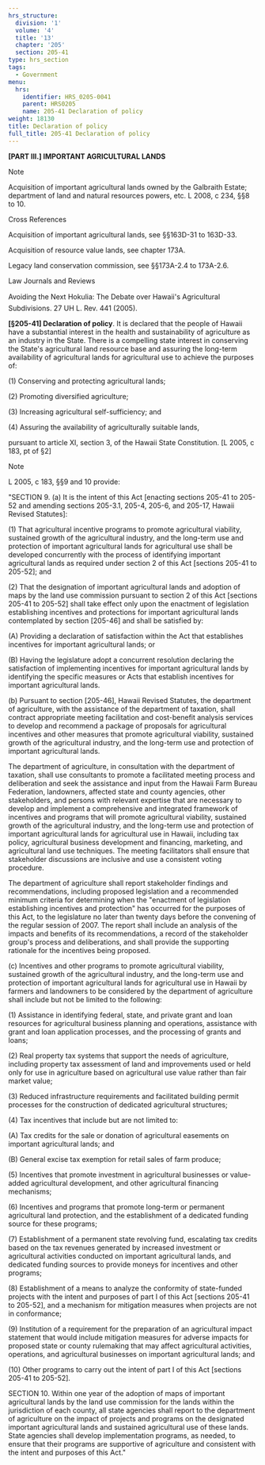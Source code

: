 ```yaml
---
hrs_structure:
  division: '1'
  volume: '4'
  title: '13'
  chapter: '205'
  section: 205-41
type: hrs_section
tags:
  - Government
menu:
  hrs:
    identifier: HRS_0205-0041
    parent: HRS0205
    name: 205-41 Declaration of policy
weight: 18130
title: Declaration of policy
full_title: 205-41 Declaration of policy
---
```

**[PART III.] IMPORTANT AGRICULTURAL LANDS**

Note

Acquisition of important agricultural lands owned by the Galbraith Estate; department of land and natural resources powers, etc. L 2008, c 234, §§8 to 10.

Cross References

Acquisition of important agricultural lands, see §§163D-31 to 163D-33.

Acquisition of resource value lands, see chapter 173A.

Legacy land conservation commission, see §§173A-2.4 to 173A-2.6.

Law Journals and Reviews

Avoiding the Next Hokulia: The Debate over Hawaii's Agricultural Subdivisions. 27 UH L. Rev. 441 (2005).

**[§205-41] Declaration of policy**. It is declared that the people of Hawaii have a substantial interest in the health and sustainability of agriculture as an industry in the State. There is a compelling state interest in conserving the State's agricultural land resource base and assuring the long-term availability of agricultural lands for agricultural use to achieve the purposes of:

(1) Conserving and protecting agricultural lands;

(2) Promoting diversified agriculture;

(3) Increasing agricultural self-sufficiency; and

(4) Assuring the availability of agriculturally suitable lands,

pursuant to article XI, section 3, of the Hawaii State Constitution. [L 2005, c 183, pt of §2]

Note

L 2005, c 183, §§9 and 10 provide:

"SECTION 9\. (a) It is the intent of this Act [enacting sections 205-41 to 205-52 and amending sections 205-3.1, 205-4, 205-6, and 205-17, Hawaii Revised Statutes]:

(1) That agricultural incentive programs to promote agricultural viability, sustained growth of the agricultural industry, and the long-term use and protection of important agricultural lands for agricultural use shall be developed concurrently with the process of identifying important agricultural lands as required under section 2 of this Act [sections 205-41 to 205-52]; and

(2) That the designation of important agricultural lands and adoption of maps by the land use commission pursuant to section 2 of this Act [sections 205-41 to 205-52] shall take effect only upon the enactment of legislation establishing incentives and protections for important agricultural lands contemplated by section [205-46] and shall be satisfied by:

(A) Providing a declaration of satisfaction within the Act that establishes incentives for important agricultural lands; or

(B) Having the legislature adopt a concurrent resolution declaring the satisfaction of implementing incentives for important agricultural lands by identifying the specific measures or Acts that establish incentives for important agricultural lands.

(b) Pursuant to section [205-46], Hawaii Revised Statutes, the department of agriculture, with the assistance of the department of taxation, shall contract appropriate meeting facilitation and cost-benefit analysis services to develop and recommend a package of proposals for agricultural incentives and other measures that promote agricultural viability, sustained growth of the agricultural industry, and the long-term use and protection of important agricultural lands.

The department of agriculture, in consultation with the department of taxation, shall use consultants to promote a facilitated meeting process and deliberation and seek the assistance and input from the Hawaii Farm Bureau Federation, landowners, affected state and county agencies, other stakeholders, and persons with relevant expertise that are necessary to develop and implement a comprehensive and integrated framework of incentives and programs that will promote agricultural viability, sustained growth of the agricultural industry, and the long-term use and protection of important agricultural lands for agricultural use in Hawaii, including tax policy, agricultural business development and financing, marketing, and agricultural land use techniques. The meeting facilitators shall ensure that stakeholder discussions are inclusive and use a consistent voting procedure.

The department of agriculture shall report stakeholder findings and recommendations, including proposed legislation and a recommended minimum criteria for determining when the "enactment of legislation establishing incentives and protection" has occurred for the purposes of this Act, to the legislature no later than twenty days before the convening of the regular session of 2007\. The report shall include an analysis of the impacts and benefits of its recommendations, a record of the stakeholder group's process and deliberations, and shall provide the supporting rationale for the incentives being proposed.

(c) Incentives and other programs to promote agricultural viability, sustained growth of the agricultural industry, and the long-term use and protection of important agricultural lands for agricultural use in Hawaii by farmers and landowners to be considered by the department of agriculture shall include but not be limited to the following:

(1) Assistance in identifying federal, state, and private grant and loan resources for agricultural business planning and operations, assistance with grant and loan application processes, and the processing of grants and loans;

(2) Real property tax systems that support the needs of agriculture, including property tax assessment of land and improvements used or held only for use in agriculture based on agricultural use value rather than fair market value;

(3) Reduced infrastructure requirements and facilitated building permit processes for the construction of dedicated agricultural structures;

(4) Tax incentives that include but are not limited to:

(A) Tax credits for the sale or donation of agricultural easements on important agricultural lands; and

(B) General excise tax exemption for retail sales of farm produce;

(5) Incentives that promote investment in agricultural businesses or value-added agricultural development, and other agricultural financing mechanisms;

(6) Incentives and programs that promote long-term or permanent agricultural land protection, and the establishment of a dedicated funding source for these programs;

(7) Establishment of a permanent state revolving fund, escalating tax credits based on the tax revenues generated by increased investment or agricultural activities conducted on important agricultural lands, and dedicated funding sources to provide moneys for incentives and other programs;

(8) Establishment of a means to analyze the conformity of state-funded projects with the intent and purposes of part I of this Act [sections 205-41 to 205-52], and a mechanism for mitigation measures when projects are not in conformance;

(9) Institution of a requirement for the preparation of an agricultural impact statement that would include mitigation measures for adverse impacts for proposed state or county rulemaking that may affect agricultural activities, operations, and agricultural businesses on important agricultural lands; and

(10) Other programs to carry out the intent of part I of this Act [sections 205-41 to 205-52].

SECTION 10\. Within one year of the adoption of maps of important agricultural lands by the land use commission for the lands within the jurisdiction of each county, all state agencies shall report to the department of agriculture on the impact of projects and programs on the designated important agricultural lands and sustained agricultural use of these lands. State agencies shall develop implementation programs, as needed, to ensure that their programs are supportive of agriculture and consistent with the intent and purposes of this Act."